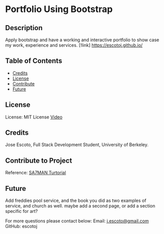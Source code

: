 # Portfolio Using Bootstrap  
  ## Description
  Apply bootstrap and have a working and interactive portfolio to show case my work, experience and services. 
  [!link] https://escotoj.github.io/ 

  ## Table of Contents
  - [Credits](#Credits)
  - [License](#License)
  - [Contribute](#Contribute)
  - [Future](#Future)
  
  ## License
  License: MIT License
  [Video](https://www.youtube.com/watch?v=3e8p0R5-b5A)
  
  ## Credits
  Jose Escoto, Full Stack Development Student, University of Berkeley.
  
  ## Contribute to Project
  Reference: [SA7MAN Turtorial](https://www.youtube.com/watch?v=3e8p0R5-b5A)
  
  
  ## Future
  Add freddies pool service, and the book you did as two examples of service, and church as well. 
  maybe add a second page, or add a section specific for art?


  For more questions please contact below: 
  Email: j.escoto@gmail.com 
  GitHub: escotoj